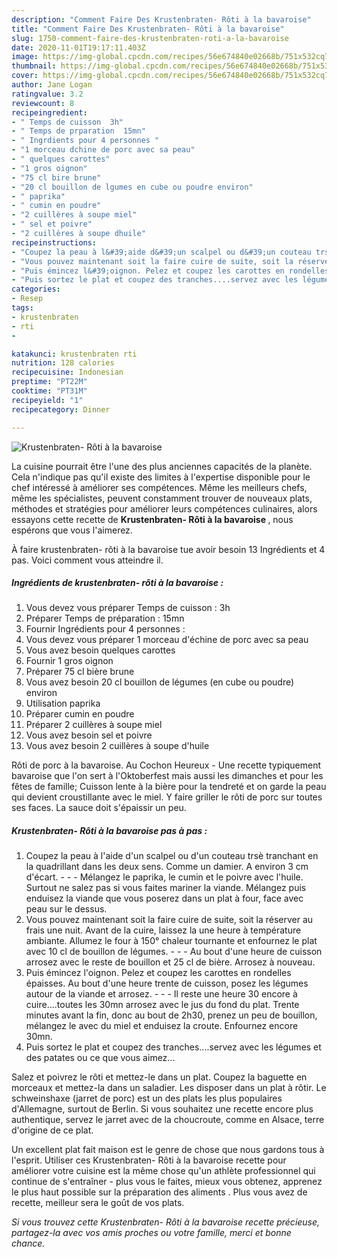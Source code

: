 ```yaml
---
description: "Comment Faire Des Krustenbraten- Rôti à la bavaroise"
title: "Comment Faire Des Krustenbraten- Rôti à la bavaroise"
slug: 1750-comment-faire-des-krustenbraten-roti-a-la-bavaroise
date: 2020-11-01T19:17:11.403Z
image: https://img-global.cpcdn.com/recipes/56e674840e02668b/751x532cq70/krustenbraten-roti-a-la-bavaroise-photo-principale-de-la-recette.jpg
thumbnail: https://img-global.cpcdn.com/recipes/56e674840e02668b/751x532cq70/krustenbraten-roti-a-la-bavaroise-photo-principale-de-la-recette.jpg
cover: https://img-global.cpcdn.com/recipes/56e674840e02668b/751x532cq70/krustenbraten-roti-a-la-bavaroise-photo-principale-de-la-recette.jpg
author: Jane Logan
ratingvalue: 3.2
reviewcount: 8
recipeingredient:
- " Temps de cuisson  3h"
- " Temps de prparation  15mn"
- " Ingrdients pour 4 personnes "
- "1 morceau dchine de porc avec sa peau"
- " quelques carottes"
- "1 gros oignon"
- "75 cl bire brune"
- "20 cl bouillon de lgumes en cube ou poudre environ"
- " paprika"
- " cumin en poudre"
- "2 cuillères à soupe miel"
- " sel et poivre"
- "2 cuillères à soupe dhuile"
recipeinstructions:
- "Coupez la peau à l&#39;aide d&#39;un scalpel ou d&#39;un couteau trsè tranchant en la quadrillant dans les deux sens. Comme un damier. A environ 3 cm d&#39;écart.  - Mélangez le paprika, le cumin et le poivre avec l&#39;huile. Surtout ne salez pas si vous faites mariner la viande. Mélangez puis enduisez la viande que vous poserez dans un plat à four, face avec peau sur le dessus."
- "Vous pouvez maintenant soit la faire cuire de suite, soit la réserver au frais une nuit. Avant de la cuire, laissez la une heure à température ambiante. Allumez le four à 150° chaleur tournante et enfournez le plat avec 10 cl de bouillon de légumes.   - Au bout d&#39;une heure de cuisson arrosez avec le reste de bouillon et 25 cl de bière. Arrosez à nouveau."
- "Puis émincez l&#39;oignon. Pelez et coupez les carottes en rondelles épaisses. Au bout d&#39;une heure trente de cuisson, posez les légumes autour de la viande et arrosez.  - Il reste une heure 30 encore à cuire....toutes les 30mn arrosez avec le jus du fond du plat. Trente minutes avant la fin, donc au bout de 2h30, prenez un peu de bouillon, mélangez le avec du miel et enduisez la croute. Enfournez encore 30mn."
- "Puis sortez le plat et coupez des tranches....servez avec les légumes et des patates ou ce que vous aimez..."
categories:
- Resep
tags:
- krustenbraten
- rti
- 

katakunci: krustenbraten rti  
nutrition: 128 calories
recipecuisine: Indonesian
preptime: "PT22M"
cooktime: "PT31M"
recipeyield: "1"
recipecategory: Dinner

---
```



![Krustenbraten- Rôti à la bavaroise](https://img-global.cpcdn.com/recipes/56e674840e02668b/751x532cq70/krustenbraten-roti-a-la-bavaroise-photo-principale-de-la-recette.jpg)

La cuisine pourrait être l'une des plus anciennes capacités de la planète. Cela n'indique pas qu'il existe des limites à l'expertise disponible pour le chef intéressé à améliorer ses compétences. Même les meilleurs chefs, même les spécialistes, peuvent constamment trouver de nouveaux plats, méthodes et stratégies pour améliorer leurs compétences culinaires, alors essayons cette recette de <strong> Krustenbraten- Rôti à la bavaroise </strong>, nous espérons que vous l'aimerez.

<!--inarticleads1-->

À faire krustenbraten- rôti à la bavaroise tue avoir besoin 13 Ingrédients et 4 pas. Voici comment vous atteindre il.

##### Ingrédients de krustenbraten- rôti à la bavaroise :

1. Vous devez vous préparer  Temps de cuisson : 3h
1. Préparer  Temps de préparation : 15mn
1. Fournir  Ingrédients pour 4 personnes :
1. Vous devez vous préparer 1 morceau d&#39;échine de porc avec sa peau
1. Vous avez besoin  quelques carottes
1. Fournir 1 gros oignon
1. Préparer 75 cl bière brune
1. Vous avez besoin 20 cl bouillon de légumes (en cube ou poudre) environ
1. Utilisation  paprika
1. Préparer  cumin en poudre
1. Préparer 2 cuillères à soupe miel
1. Vous avez besoin  sel et poivre
1. Vous avez besoin 2 cuillères à soupe d&#39;huile


Rôti de porc à la bavaroise. Au Cochon Heureux - Une recette typiquement bavaroise que l&#39;on sert à l&#39;Oktoberfest mais aussi les dimanches et pour les fêtes de famille; Cuisson lente à la bière pour la tendreté et on garde la peau qui devient croustillante avec le miel. Y faire griller le rôti de porc sur toutes ses faces. La sauce doit s&#39;épaissir un peu. 

<!--inarticleads2-->

##### Krustenbraten- Rôti à la bavaroise pas à pas :

1. Coupez la peau à l&#39;aide d&#39;un scalpel ou d&#39;un couteau trsè tranchant en la quadrillant dans les deux sens. Comme un damier. A environ 3 cm d&#39;écart. -  - - Mélangez le paprika, le cumin et le poivre avec l&#39;huile. Surtout ne salez pas si vous faites mariner la viande. Mélangez puis enduisez la viande que vous poserez dans un plat à four, face avec peau sur le dessus.
1. Vous pouvez maintenant soit la faire cuire de suite, soit la réserver au frais une nuit. Avant de la cuire, laissez la une heure à température ambiante. Allumez le four à 150° chaleur tournante et enfournez le plat avec 10 cl de bouillon de légumes.  -  - - Au bout d&#39;une heure de cuisson arrosez avec le reste de bouillon et 25 cl de bière. Arrosez à nouveau.
1. Puis émincez l&#39;oignon. Pelez et coupez les carottes en rondelles épaisses. Au bout d&#39;une heure trente de cuisson, posez les légumes autour de la viande et arrosez. -  - - Il reste une heure 30 encore à cuire....toutes les 30mn arrosez avec le jus du fond du plat. Trente minutes avant la fin, donc au bout de 2h30, prenez un peu de bouillon, mélangez le avec du miel et enduisez la croute. Enfournez encore 30mn.
1. Puis sortez le plat et coupez des tranches....servez avec les légumes et des patates ou ce que vous aimez...


Salez et poivrez le rôti et mettez-le dans un plat. Coupez la baguette en morceaux et mettez-la dans un saladier. Les disposer dans un plat à rôtir. Le schweinshaxe (jarret de porc) est un des plats les plus populaires d&#39;Allemagne, surtout de Berlin. Si vous souhaitez une recette encore plus authentique, servez le jarret avec de la choucroute, comme en Alsace, terre d&#39;origine de ce plat. 

<!--inarticleads1-->

<p>
Un excellent plat fait maison est le genre de chose que nous gardons tous à l'esprit. Utiliser ces Krustenbraten- Rôti à la bavaroise recette pour améliorer votre cuisine est la même chose qu'un athlète professionnel qui continue de s'entraîner - plus vous le faites, mieux vous obtenez, apprenez le plus haut possible sur la préparation des aliments . Plus vous avez de recette, meilleur sera le goût de vos plats.
</p>

<p>
<i>Si vous trouvez cette Krustenbraten- Rôti à la bavaroise recette précieuse, partagez-la avec vos amis proches ou votre famille, merci et bonne chance.</i>
</p>

